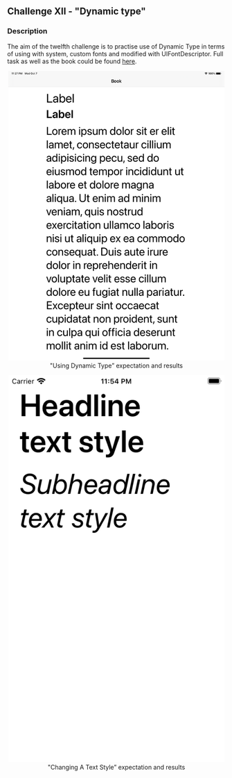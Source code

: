 ## Challenge XII - "Dynamic type"
### Description

The aim of the twelfth challenge is to practise use of Dynamic Type in terms of using with system, custom fonts and modified with UIFontDescriptor. Full task as well as the book could be found [here](https://useyourloaf.com/autolayout/).


<p align="center">
  <img width="500" src="Media/Result_1.png">
  <br>
  <span>"Using Dynamic Type” expectation and results</span>
</p>

<p align="center">
  <img width="500" src="Media/Result_2.png">
  <br>
  <span>"Changing A Text Style” expectation and results</span>
</p>